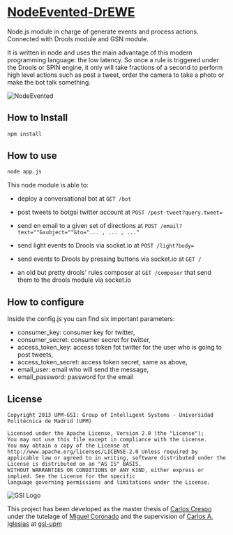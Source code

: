 # [NodeEvented-DrEWE](https://github.com/carloscrespog/NodeEvented-DrEWE)


Node.js module in charge of generate events and process actions. Connected with Drools module and GSN module.

It is written in node and uses the main advantage of this modern programming language: the low latency. So once a rule is triggered under the Drools or SPIN engine, it only will take fractions of a second to perform high level actions such as post a tweet, order the camera to take a photo or make the bot talk something.

![NodeEvented](https://dl.dropboxusercontent.com/u/25002167/EWE%20repo/DrEWE%20full%20-%20NodeEvented.png)
## How to Install

```bash
npm install 
```


## How to use

```bash
node app.js 
```

This node module is able to:

  - deploy a conversational bot at `GET /bot`
  - post tweets to botgsi twitter account at `POST /post-tweet?query.tweet=`
  - send en email to a given set of directions at `POST /email?text=""&subject=""&to="... , ... , ..."`

  - send light events to Drools via socket.io at `POST /light?body=`
  - send events to Drools by pressing buttons via socket.io at `GET /`
  - an old but pretty drools' rules composer at `GET /composer` that send them to the drools module via socket.io


## How to configure

Inside the config.js you can find six important parameters:

  - consumer_key: consumer key for twitter,
  - consumer_secret: consumer secret for twitter,
  - access_token_key: access token fot twitter for the user who is going to post tweets,
  - access_token_secret: access token secret, same as above,
  - email_user: email who will send the message,
  - email_password: password for the email


## License

```
Copyright 2013 UPM-GSI: Group of Intelligent Systems - Universidad Politécnica de Madrid (UPM)

Licensed under the Apache License, Version 2.0 (the "License"); 
You may not use this file except in compliance with the License. 
You may obtain a copy of the License at http://www.apache.org/licenses/LICENSE-2.0 Unless required by 
applicable law or agreed to in writing, software distributed under the License is distributed on an "AS IS" BASIS,
WITHOUT WARRANTIES OR CONDITIONS OF ANY KIND, either express or implied. See the License for the specific 
language governing permissions and limitations under the License.
```
![GSI Logo](http://gsi.dit.upm.es/templates/jgsi/images/logo.png)

This project has been developed as the master thesis of [Carlos Crespo](https://github.com/carloscrespog) under the tutelage of [Miguel Coronado](https://github.com/miguelcb84) and the supervision of [Carlos A. Iglesias](https://github.com/cif2cif) at [gsi-upm](https://github.com/gsi-upm)